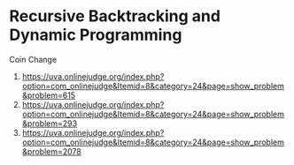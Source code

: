 # Recursive Backtracking and Dynamic Programming
Coin Change
1. https://uva.onlinejudge.org/index.php?option=com_onlinejudge&Itemid=8&category=24&page=show_problem&problem=615
2. https://uva.onlinejudge.org/index.php?option=com_onlinejudge&Itemid=8&category=24&page=show_problem&problem=293
3. https://uva.onlinejudge.org/index.php?option=com_onlinejudge&Itemid=8&category=24&page=show_problem&problem=2078
